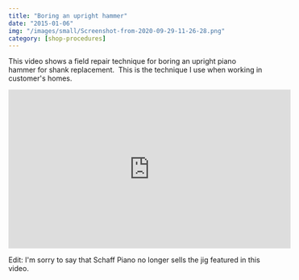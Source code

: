 ```yaml
---
title: "Boring an upright hammer"
date: "2015-01-06"
img: "/images/small/Screenshot-from-2020-09-29-11-26-28.png"
category: [shop-procedures]
---
```


This video shows a field repair technique for boring an upright piano hammer for shank replacement.  This is the technique I use when working in customer's homes.

<iframe width="560" height="315" src="https://www.youtube.com/embed/CBOmFPaYrbc" frameborder="0" allow="accelerometer; autoplay; clipboard-write; encrypted-media; gyroscope; picture-in-picture" allowfullscreen></iframe>

Edit: I'm sorry to say that Schaff Piano no longer sells the jig featured in this video.
